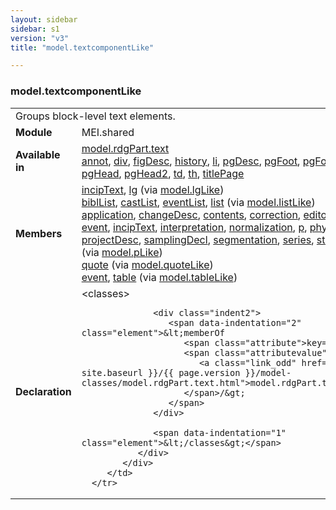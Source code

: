 ```yaml
---
layout: sidebar
sidebar: s1
version: "v3"
title: "model.textcomponentLike"

---
```


<div class="classSpec model">
   <h3 id="model.textcomponentLike">model.textcomponentLike</h3>
   <table class="wovenodd">
      <tr>
         <td colspan="2" class="wovenodd-col2">Groups block-level text elements.</td>
      </tr>
      <tr>
         <td class="wovenodd-col1">
            <strong>Module</strong>
         </td>
         <td class="wovenodd-col2">MEI.shared</td>
      </tr>
      <tr>
         <td class="wovenodd-col1">
            <strong>Available in</strong>
         </td>
         <td class="wovenodd-col2">
            <div class="parent">
               <div>
                  <a class="link_odd_classSpec" href="{{ site.baseurl }}/{{ page.version }}/model-classes/model.rdgPart.text.html">model.rdgPart.text</a>
               </div>
               <div>
                  <a class="link_odd_elementSpec" href="{{ site.baseurl }}/{{ page.version }}/elements/annot.html">annot</a>, 
                  <a class="link_odd_elementSpec" href="{{ site.baseurl }}/{{ page.version }}/elements/div.html">div</a>, 
                  <a class="link_odd_elementSpec" href="{{ site.baseurl }}/{{ page.version }}/elements/figDesc.html">figDesc</a>, 
                  <a class="link_odd_elementSpec" href="{{ site.baseurl }}/{{ page.version }}/elements/history.html">history</a>, 
                  <a class="link_odd_elementSpec" href="{{ site.baseurl }}/{{ page.version }}/elements/li.html">li</a>, 
                  <a class="link_odd_elementSpec" href="{{ site.baseurl }}/{{ page.version }}/elements/pgDesc.html">pgDesc</a>, 
                  <a class="link_odd_elementSpec" href="{{ site.baseurl }}/{{ page.version }}/elements/pgFoot.html">pgFoot</a>, 
                  <a class="link_odd_elementSpec" href="{{ site.baseurl }}/{{ page.version }}/elements/pgFoot2.html">pgFoot2</a>, 
                  <a class="link_odd_elementSpec" href="{{ site.baseurl }}/{{ page.version }}/elements/pgHead.html">pgHead</a>, 
                  <a class="link_odd_elementSpec" href="{{ site.baseurl }}/{{ page.version }}/elements/pgHead2.html">pgHead2</a>, 
                  <a class="link_odd_elementSpec" href="{{ site.baseurl }}/{{ page.version }}/elements/td.html">td</a>, 
                  <a class="link_odd_elementSpec" href="{{ site.baseurl }}/{{ page.version }}/elements/th.html">th</a>, 
                  <a class="link_odd_elementSpec" href="{{ site.baseurl }}/{{ page.version }}/elements/titlePage.html">titlePage</a>
               </div>
            </div>
         </td>
      </tr>
      <tr>
         <td class="wovenodd-col1">
            <strong>Members</strong>
         </td>
         <td class="wovenodd-col2">
            <div class="parent">
               <div>
                  <a class="link_odd_elementSpec" href="{{ site.baseurl }}/{{ page.version }}/model-classes/incipText.html">incipText</a>, 
                  <a class="link_odd_elementSpec" href="{{ site.baseurl }}/{{ page.version }}/model-classes/lg.html">lg</a>
                  <span> (via 
                     <a class="link_odd_classSpec" href="{{ site.baseurl }}/{{ page.version }}/model-classes/model.lgLike.html">model.lgLike</a>)
                  </span>
               </div>
               <div>
                  <a class="link_odd_elementSpec" href="{{ site.baseurl }}/{{ page.version }}/model-classes/biblList.html">biblList</a>, 
                  <a class="link_odd_elementSpec" href="{{ site.baseurl }}/{{ page.version }}/model-classes/castList.html">castList</a>, 
                  <a class="link_odd_elementSpec" href="{{ site.baseurl }}/{{ page.version }}/model-classes/eventList.html">eventList</a>, 
                  <a class="link_odd_elementSpec" href="{{ site.baseurl }}/{{ page.version }}/model-classes/list.html">list</a>
                  <span> (via 
                     <a class="link_odd_classSpec" href="{{ site.baseurl }}/{{ page.version }}/model-classes/model.listLike.html">model.listLike</a>)
                  </span>
               </div>
               <div>
                  <a class="link_odd_elementSpec" href="{{ site.baseurl }}/{{ page.version }}/model-classes/application.html">application</a>, 
                  <a class="link_odd_elementSpec" href="{{ site.baseurl }}/{{ page.version }}/model-classes/changeDesc.html">changeDesc</a>, 
                  <a class="link_odd_elementSpec" href="{{ site.baseurl }}/{{ page.version }}/model-classes/contents.html">contents</a>, 
                  <a class="link_odd_elementSpec" href="{{ site.baseurl }}/{{ page.version }}/model-classes/correction.html">correction</a>, 
                  <a class="link_odd_elementSpec" href="{{ site.baseurl }}/{{ page.version }}/model-classes/editorialDecl.html">editorialDecl</a>, 
                  <a class="link_odd_elementSpec" href="{{ site.baseurl }}/{{ page.version }}/model-classes/event.html">event</a>, 
                  <a class="link_odd_elementSpec" href="{{ site.baseurl }}/{{ page.version }}/model-classes/incipText.html">incipText</a>, 
                  <a class="link_odd_elementSpec" href="{{ site.baseurl }}/{{ page.version }}/model-classes/interpretation.html">interpretation</a>, 
                  <a class="link_odd_elementSpec" href="{{ site.baseurl }}/{{ page.version }}/model-classes/normalization.html">normalization</a>, 
                  <a class="link_odd_elementSpec" href="{{ site.baseurl }}/{{ page.version }}/model-classes/p.html">p</a>, 
                  <a class="link_odd_elementSpec" href="{{ site.baseurl }}/{{ page.version }}/model-classes/physDesc.html">physDesc</a>, 
                  <a class="link_odd_elementSpec" href="{{ site.baseurl }}/{{ page.version }}/model-classes/projectDesc.html">projectDesc</a>, 
                  <a class="link_odd_elementSpec" href="{{ site.baseurl }}/{{ page.version }}/model-classes/samplingDecl.html">samplingDecl</a>, 
                  <a class="link_odd_elementSpec" href="{{ site.baseurl }}/{{ page.version }}/model-classes/segmentation.html">segmentation</a>, 
                  <a class="link_odd_elementSpec" href="{{ site.baseurl }}/{{ page.version }}/model-classes/series.html">series</a>, 
                  <a class="link_odd_elementSpec" href="{{ site.baseurl }}/{{ page.version }}/model-classes/stdVals.html">stdVals</a>
                  <span> (via 
                     <a class="link_odd_classSpec" href="{{ site.baseurl }}/{{ page.version }}/model-classes/model.pLike.html">model.pLike</a>)
                  </span>
               </div>
               <div>
                  <a class="link_odd_elementSpec" href="{{ site.baseurl }}/{{ page.version }}/model-classes/quote.html">quote</a>
                  <span> (via 
                     <a class="link_odd_classSpec" href="{{ site.baseurl }}/{{ page.version }}/model-classes/model.quoteLike.html">model.quoteLike</a>)
                  </span>
               </div>
               <div>
                  <a class="link_odd_elementSpec" href="{{ site.baseurl }}/{{ page.version }}/model-classes/event.html">event</a>, 
                  <a class="link_odd_elementSpec" href="{{ site.baseurl }}/{{ page.version }}/model-classes/table.html">table</a>
                  <span> (via 
                     <a class="link_odd_classSpec" href="{{ site.baseurl }}/{{ page.version }}/model-classes/model.tableLike.html">model.tableLike</a>)
                  </span>
               </div>
            </div>
         </td>
      </tr>
      <tr>
         <td class="wovenodd-col1">
            <strong>Declaration</strong>
         </td>
         <td class="wovenodd-col2">
            <div xml:space="preserve" class="pre">
               <div class="indent1">
                  <span data-indentation="1" class="element">&lt;classes&gt;</span>
                  
                  <div class="indent2">
                     <span data-indentation="2" class="element">&lt;memberOf 
                        <span class="attribute">key=</span>
                        <span class="attributevalue">"
                           <a class="link_odd" href="{{ site.baseurl }}/{{ page.version }}/model-classes/model.rdgPart.text.html">model.rdgPart.text</a>"
                        </span>/&gt;
                     </span>
                  </div>
                  
                  <span data-indentation="1" class="element">&lt;/classes&gt;</span>
               </div>
            </div>
         </td>
      </tr>
   </table>
</div>
